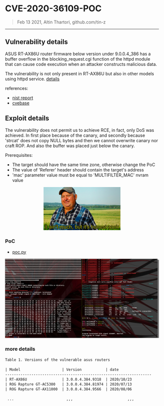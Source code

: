 # CVE-2020-36109-POC
> Feb 13 2021, Altin Thartori, github.com/tin-z

---

## Vulnerability details ##
ASUS RT-AX86U router firmware below version under 9.0.0.4_386 has a buffer overflow in the blocking_request.cgi function of the httpd module that can cause code execution when an attacker constructs malicious data.

The vulnerability is not only present in RT-AX86U but also in other models using httpd service. [details](#more-details)

references:
 * [nist report](https://nvd.nist.gov/vuln/detail/CVE-2020-36109)
 * [cvebase](https://www.cvebase.com/cve/2020/36109)


## Exploit details ##

The vulnerability does not permit us to achieve RCE, in fact, only DoS was achieved.
In first place because of the canary, and secondly because 'strcat' does not copy NULL bytes and then we cannot overwrite canary nor craft ROP.
And also the buffer was placed just below the canary.

Prerequisites:
 - The target should have the same time zone, otherwise change the PoC
 - The value of 'Referer' header should contain the target's address
 - 'mac' parameter value must be equal to 'MULTIFILTER_MAC' nvram value 

<p align="center"><img src="./workmeme.jpg" width="50%" height="50%"></p>

### PoC ###
  * [poc.py](./poc.py)

![poc](poc.jpg)

### more details ###
```
Table 1. Versions of the vulnerable asus routers

| Model                   | Version           | date 
-------------------------------------------------------------------
| RT-AX86U                | 3.0.0.4.384.9318  | 2020/10/23
| ROG Rapture GT-AC5300   | 3.0.0.4.384.81974 | 2020/07/13 
| ROG Rapture GT-AX11000  | 3.0.0.4.384.9566  | 2020/08/06 

 ...                        ,,,                         ,,,

```


